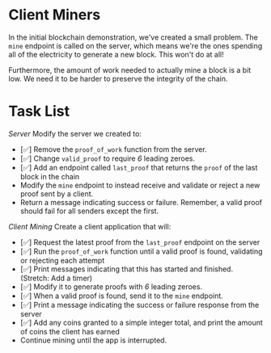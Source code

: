 # Client Miners

In the initial blockchain demonstration, we've created a small problem. The `mine` endpoint is called on the server, which means we're the ones spending all of the electricity to generate a new block. This won't do at all!

Furthermore, the amount of work needed to actually mine a block is a bit low. We need it to be harder to preserve the integrity of the chain.

# Task List

_Server_
Modify the server we created to:

- [✅] Remove the `proof_of_work` function from the server.
- [✅] Change `valid_proof` to require _6_ leading zeroes.
- [✅] Add an endpoint called `last_proof` that returns the `proof` of the last block in the chain
- Modify the `mine` endpoint to instead receive and validate or reject a new proof sent by a client.
- Return a message indicating success or failure. Remember, a valid proof should fail for all senders except the first.

_Client Mining_
Create a client application that will:

- [✅] Request the latest proof from the `last_proof` endpoint on the server
- [✅] Run the `proof_of_work` function until a valid proof is found, validating or rejecting each attempt
- [✅] Print messages indicating that this has started and finished. (Stretch: Add a timer)
- [✅] Modify it to generate proofs with _6_ leading zeroes.
- [✅] When a valid proof is found, send it to the `mine` endpoint.
- [✅] Print a message indicating the success or failure response from the server
- [✅] Add any coins granted to a simple integer total, and print the amount of coins the client has earned
- Continue mining until the app is interrupted.
